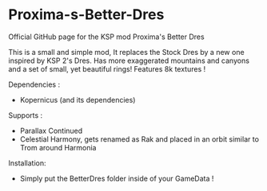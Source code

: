 # Proxima-s-Better-Dres
Official GitHub page for the KSP mod Proxima's Better Dres

This is a small and simple mod, It replaces the Stock Dres by a new one inspired by KSP 2's Dres. Has more exaggerated mountains and canyons and a set of small, yet beautiful rings! Features 8k textures !

Dependencies :

- Kopernicus (and its dependencies)

Supports : 
- Parallax Continued
- Celestial Harmony, gets renamed as Rak and placed in an orbit similar to Trom around Harmonia

Installation: 
- Simply put the BetterDres folder inside of your GameData !
